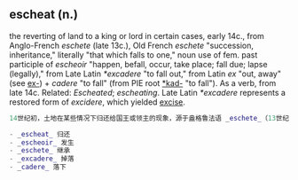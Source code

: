 ## escheat (n.)

the reverting of land to a king or lord in certain cases, early 14c., from Anglo-French _eschete_ (late 13c.), Old French _eschete_ "succession, inheritance," literally "that which falls to one," noun use of fem. past participle of _escheoir_ "happen, befall, occur, take place; fall due; lapse (legally)," from Late Latin _*excadere_ "to fall out," from Latin _ex_ "out, away" (see [ex-](https://www.etymonline.com/word/ex- "Etymology, meaning and definition of ex-")) + _cadere_ "to fall" (from PIE root [*kad-](https://www.etymonline.com/word/*kad- "Etymology, meaning and definition of *kad-") "to fall"). As a verb, from late 14c. Related: _Escheated_; _escheating_. Late Latin _*excadere_ represents a restored form of _excidere_, which yielded [excise](https://www.etymonline.com/word/excise "Etymology, meaning and definition of excise").

```m
14世纪初，土地在某些情况下归还给国王或领主的现象，源于盎格鲁法语 _eschete_（13世纪晚期），古法语 _eschete_ “继承、继承权”，字面意思是“归于某人的事物”，是动词 _escheoir_ 的女性过去分词的名词用法，意为“发生、降临、出现在；到期；法律上失效”，源自晚期拉丁语 *excadere* “掉落”，由拉丁语 _ex_ “出，离”（详见 [ex-](https://www.etymonline.com/word/ex- "Etymology, meaning and definition of ex-")）+ _cadere_ “落下”（源自古印欧语根[*kad-](https://www.etymonline.com/word/*kad- "Etymology, meaning and definition of *kad-") “掉落”）。作为动词的用法源于14世纪晚期。相关词：_Escheated_；_escheating_。晚期拉丁语 *excadere* 代表了恢复的 _excidere_ 形式，后者产生了 [excise](https://www.etymonline.com/word/excise "Etymology, meaning and definition of excise")。

- _escheat_ 归还
- _escheoir_ 发生
- _eschete_ 继承
- _excadere_ 掉落
- _cadere_ 落下
```